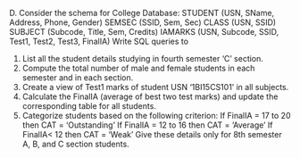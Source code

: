 D. Consider the schema for College Database:
STUDENT (USN, SName, Address, Phone,
Gender) SEMSEC (SSID, Sem, Sec)
CLASS (USN, SSID)
SUBJECT (Subcode, Title, Sem, Credits)
IAMARKS (USN, Subcode, SSID, Test1, Test2, Test3,
FinalIA) Write SQL queries to
1. List all the student details studying in fourth semester ‘C’ section.
2. Compute the total number of male and female students in each semester and in each
section.
3. Create a view of Test1 marks of student USN ‘1BI15CS101’ in all subjects.
4. Calculate the FinalIA (average of best two test marks) and update the
corresponding table for all students.
5. Categorize students based on the following criterion: If
FinalIA = 17 to 20 then CAT = ‘Outstanding’
If FinalIA = 12 to 16 then CAT = ‘Average’ If
FinalIA< 12 then CAT = ‘Weak’
Give these details only for 8th semester A, B, and C section students.
